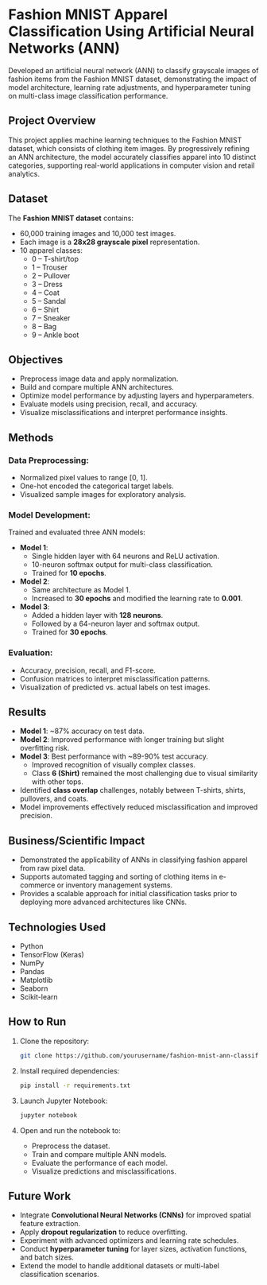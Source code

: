 # Fashion MNIST Apparel Classification Using Artificial Neural Networks (ANN)

Developed an artificial neural network (ANN) to classify grayscale images of fashion items from the Fashion MNIST dataset, demonstrating the impact of model architecture, learning rate adjustments, and hyperparameter tuning on multi-class image classification performance.

## Project Overview

This project applies machine learning techniques to the Fashion MNIST dataset, which consists of clothing item images. By progressively refining an ANN architecture, the model accurately classifies apparel into 10 distinct categories, supporting real-world applications in computer vision and retail analytics.

## Dataset

The **Fashion MNIST dataset** contains:
- 60,000 training images and 10,000 test images.
- Each image is a **28x28 grayscale pixel** representation.
- 10 apparel classes:
  - 0 – T-shirt/top
  - 1 – Trouser
  - 2 – Pullover
  - 3 – Dress
  - 4 – Coat
  - 5 – Sandal
  - 6 – Shirt
  - 7 – Sneaker
  - 8 – Bag
  - 9 – Ankle boot

## Objectives

- Preprocess image data and apply normalization.
- Build and compare multiple ANN architectures.
- Optimize model performance by adjusting layers and hyperparameters.
- Evaluate models using precision, recall, and accuracy.
- Visualize misclassifications and interpret performance insights.

## Methods

### Data Preprocessing:
- Normalized pixel values to range [0, 1].
- One-hot encoded the categorical target labels.
- Visualized sample images for exploratory analysis.

### Model Development:
Trained and evaluated three ANN models:
- **Model 1**:
  - Single hidden layer with 64 neurons and ReLU activation.
  - 10-neuron softmax output for multi-class classification.
  - Trained for **10 epochs**.
- **Model 2**:
  - Same architecture as Model 1.
  - Increased to **30 epochs** and modified the learning rate to **0.001**.
- **Model 3**:
  - Added a hidden layer with **128 neurons**.
  - Followed by a 64-neuron layer and softmax output.
  - Trained for **30 epochs**.

### Evaluation:
- Accuracy, precision, recall, and F1-score.
- Confusion matrices to interpret misclassification patterns.
- Visualization of predicted vs. actual labels on test images.

## Results

- **Model 1**: ~87% accuracy on test data.
- **Model 2**: Improved performance with longer training but slight overfitting risk.
- **Model 3**: Best performance with ~89-90% test accuracy.
  - Improved recognition of visually complex classes.
  - Class **6 (Shirt)** remained the most challenging due to visual similarity with other tops.
- Identified **class overlap** challenges, notably between T-shirts, shirts, pullovers, and coats.
- Model improvements effectively reduced misclassification and improved precision.

## Business/Scientific Impact

- Demonstrated the applicability of ANNs in classifying fashion apparel from raw pixel data.
- Supports automated tagging and sorting of clothing items in e-commerce or inventory management systems.
- Provides a scalable approach for initial classification tasks prior to deploying more advanced architectures like CNNs.

## Technologies Used

- Python
- TensorFlow (Keras)
- NumPy
- Pandas
- Matplotlib
- Seaborn
- Scikit-learn

## How to Run

1. Clone the repository:
    ```bash
    git clone https://github.com/yourusername/fashion-mnist-ann-classification.git
    ```

2. Install required dependencies:
    ```bash
    pip install -r requirements.txt
    ```

3. Launch Jupyter Notebook:
    ```bash
    jupyter notebook
    ```

4. Open and run the notebook to:
   - Preprocess the dataset.
   - Train and compare multiple ANN models.
   - Evaluate the performance of each model.
   - Visualize predictions and misclassifications.

## Future Work

- Integrate **Convolutional Neural Networks (CNNs)** for improved spatial feature extraction.
- Apply **dropout regularization** to reduce overfitting.
- Experiment with advanced optimizers and learning rate schedules.
- Conduct **hyperparameter tuning** for layer sizes, activation functions, and batch sizes.
- Extend the model to handle additional datasets or multi-label classification scenarios.
